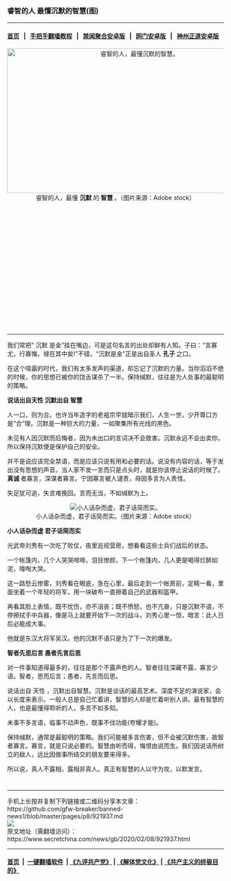 ### 睿智的人 最懂沉默的智慧(图)
------------------------

#### [首页](https://github.com/gfw-breaker/banned-news1/blob/master/README.md) &nbsp;&nbsp;|&nbsp;&nbsp; [手把手翻墙教程](https://github.com/gfw-breaker/guides/wiki) &nbsp;&nbsp;|&nbsp;&nbsp; [禁闻聚合安卓版](https://github.com/gfw-breaker/bn-android) &nbsp;&nbsp;|&nbsp;&nbsp; [网门安卓版](https://github.com/oGate2/oGate) &nbsp;&nbsp;|&nbsp;&nbsp; [神州正道安卓版](https://github.com/SzzdOgate/update) 



<div class="article_right" style="fone-color:#000">
 <p style="text-align:center">
  <img alt="睿智的人，最懂沉默的智慧。" src="https://img3.secretchina.com/pic/2020/2-5/p2620192a573759921-ss.jpg" style="height:337px; width:600px"/>
  <br>
   睿智的人，最懂
   <strong>
    沉默
   </strong>
   的
   <strong>
    智慧
   </strong>
   。（图片来源：Adobe stock）
   <span id="hideid" name="hideid" style="color:red;display:none;">
    <span href="https://www.secretchina.com">
    </span>
   </span>
  </br>
 </p>
 <div id="txt-mid1-t21-2017">
  <ins class="adsbygoogle" data-ad-client="ca-pub-1276641434651360" data-ad-slot="2451032099" style="display:inline-block;width:336px;height:280px">
  </ins>
  

---


  </div>
 </div>
 <p>
  我们常把“
  <span href="https://www.secretchina.com/news/gb/tag/沉默" target="_blank">
   沉默
  </span>
  是金”挂在嘴边，可是这句名言的出处却鲜有人知。子曰：“言寡尤，行寡悔，禄在其中矣!”不错，“沉默是金”正是出自圣人
  <strong>
   孔子
  </strong>
  之口。
  <span id="hideid" name="hideid" style="color:red;display:none;">
   <span href="https://www.secretchina.com">
   </span>
  </span>
 </p>
 <p>
  在这个喧嚣的时代，我们有太多发声的渠道，却忘记了沉默的力量。当你滔滔不绝的时候，你的思想已被你的饶舌谋杀了一半。保持缄默，往往是为人处事的最聪明的策略。
 </p>
 <p>
  <strong>
   说话出自天性 沉默出自
   <span href="https://www.secretchina.com/news/gb/tag/智慧" target="_blank">
    智慧
   </span>
  </strong>
 </p>
 <p>
  人一口，则为合。也许当年造字的老袓宗早就暗示我们，人生一世，少开尊口方是“合”理。沉默是一种巨大的力量，一如聚集所有光线的黑色。
 </p>
 <p>
  未见有人因沉默而后悔者，因为未出口的言词决不会致害。沉默永远不会出卖你，所以保持沉默便是保护自己的安全。
 </p>
 <p>
  并不是说应该完全禁语，而是应该只说有用和必要的话。说没有内容的话，等于发出没有思想的声音。当人家不发一言而只是点头时，就是你该停止说话的时候了。
  <strong>
   <span href="https://www.secretchina.com/news/gb/tag/真诚" target="_blank">
    真诚
   </span>
  </strong>
  者寡言，深谋者寡言。宁因寡言被人谴责，毋因多言为人责怪。
 </p>
 <p>
  失足犹可追，失言难挽回。言而无当，不如缄默为上。
 </p>
 <p style="text-align: center;">
  <img alt="小人话杂而虚，君子话简而实。" src="https://img2.secretchina.com/pic/2019/9-27/p2526912a491273151-ss.jpg"/>
  <br>
   小人话杂而虚，君子话简而实。（图片来源：Adobe stock）
  </br>
 </p>
 <p>
  <strong>
   小人话杂而虚 君子话简而实
  </strong>
 </p>
 <p>
  光武帝刘秀有一次吃了败仗，夜里巡视营房，想看看这些士兵们战后的状态。
 </p>
 <p>
  一个帐篷内，几个人哭哭啼啼，泪目惨颜，下一个帐篷内，几人更是喝得烂醉如泥，嚎啕大哭。
 </p>
 <p>
  这一路愁云惨雾，刘秀看在眼底，急在心里，最后走到一个帐房前，定睛一看，里面坐着一个年轻的将军，用一块破布一直擦着自己的武器和盔甲。
 </p>
 <p>
  再看其脸上表情，既不忧伤，亦不沮丧；既不愤怒，也不亢奋，只是沉默不语，不停擦拭手中兵器，像是马上就要开始下一次的战斗。刘秀心里一惊，暗言：此人日后必能成大事。
 </p>
 <p>
  他就是东汉大将军吴汉。他的沉默不语只是为了下一次的爆发。
 </p>
 <p>
  <strong>
   智者先思后言 愚者先言后思
  </strong>
 </p>
 <p>
  对一件事知道得最多的，往往是那个不露声色的人。智者往往深藏不露，寡言少语。智者，思而后言；愚者，先言而后思。
 </p>
 <p>
  说话出自
  <span href="https://www.secretchina.com/news/gb/tag/天性" target="_blank">
   天性
  </span>
  ，沉默出自智慧。沉默是谈话的最高艺术。深度不足的演说家，会以长度来表示。一般人总是自己忙着讲，智慧的人却是忙着听别人讲。最有智慧的人，也是最懂得聆听的人，多言不如多知。
 </p>
 <p>
  未事不多言语，临事不动声色，既事不伐功能(夸耀才能)。
 </p>
 <p>
  保持缄默，通常是最聪明的策略。我们可能被多言伤害，但不会被沉默伤害，故智者寡言。寡言，就是只说必要的。智慧由听而得，悔恨由说而生。我们因说话所树立的敌人，远比因做事所结交的朋友要来得多。
 </p>
 <p>
  所以说，真人不露相，露相非真人。真正有智慧的人以守为攻，以默发言。
  <center>
   <div>
    <div id="txt-mid2-t22-2017" style="display: block;  max-height: 351px;  overflow: hidden;">
     <div id="SC-21xxx">
     </div>
     <ins class="adsbygoogle" data-ad-client="ca-pub-1276641434651360" data-ad-format="auto" data-ad-slot="4301710469" data-full-width-responsive="true" style="display:block">
     </ins>
    </div>
   </div>
  </center>
  <div style="padding-top:12px;">
  </div>
 </p>
</div>

<hr/>
手机上长按并复制下列链接或二维码分享本文章：<br/>
https://github.com/gfw-breaker/banned-news1/blob/master/pages/p8/921937.md <br/>
<a href='https://github.com/gfw-breaker/banned-news1/blob/master/pages/p8/921937.md'><img src='https://github.com/gfw-breaker/banned-news1/blob/master/pages/p8/921937.md.png'/></a> <br/>
原文地址（需翻墙访问）：https://www.secretchina.com/news/gb/2020/02/08/921937.html


------------------------
#### [首页](https://github.com/gfw-breaker/banned-news1/blob/master/README.md) &nbsp;|&nbsp; [一键翻墙软件](https://github.com/gfw-breaker/nogfw/blob/master/README.md) &nbsp;| [《九评共产党》](https://github.com/gfw-breaker/9ping.md/blob/master/README.md#九评之一评共产党是什么) | [《解体党文化》](https://github.com/gfw-breaker/jtdwh.md/blob/master/README.md) | [《共产主义的终极目的》](https://github.com/gfw-breaker/gczydzjmd.md/blob/master/README.md)


<img src='http://gfw-breaker.win/banned-news/pages/p8/921937.md' width='0px' height='0px'/>